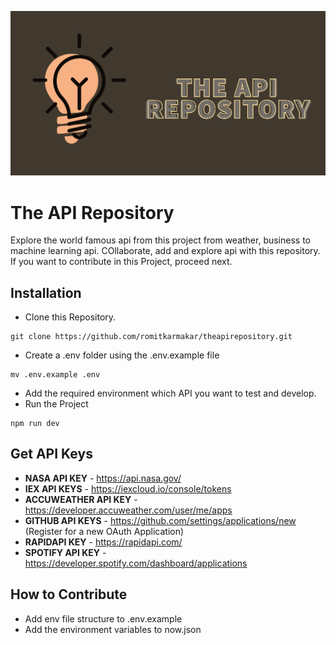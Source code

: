 ![header_image](public/header.jpg)
# The API Repository
Explore the world famous api from this project from weather, business to machine learning api. COllaborate, add and explore api with this repository. If you want to contribute in this Project, proceed next.

## Installation
- Clone this Repository.
```
git clone https://github.com/romitkarmakar/theapirepository.git
```
- Create a .env folder using the .env.example file
```
mv .env.example .env
```
- Add the required environment which API you want to test and develop.
- Run the Project
```
npm run dev
```

## Get API Keys
- **NASA API KEY** - https://api.nasa.gov/
- **IEX API KEYS** - https://iexcloud.io/console/tokens
- **ACCUWEATHER API KEY** - https://developer.accuweather.com/user/me/apps
- **GITHUB API KEYS** - https://github.com/settings/applications/new (Register for a new OAuth Application)
- **RAPIDAPI KEY** - https://rapidapi.com/
- **SPOTIFY API KEY** - https://developer.spotify.com/dashboard/applications

## How to Contribute
- Add env file structure to .env.example
- Add the environment variables to now.json